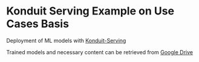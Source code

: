 # Konduit Serving Example on Use Cases Basis

Deployment of ML models with [Konduit-Serving](https://github.com/KonduitAI/konduit-serving)

Trained models and necessary content can be retrieved from [Google Drive](https://drive.google.com/drive/folders/1v094WDWZrSlPeDHdqQqAoyudsz_tNRPS?usp=sharing)
